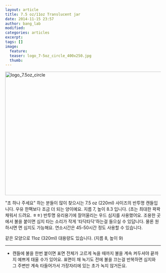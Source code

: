 ```yaml
---
layout: article
title: 7.5 oz/11oz Translucent jar
date: 2014-11-15 23:57
author: bang_lab
modified:
categories: articles
excerpt: 
tags: []
image:
  feature:
  teaser: logo_7-5oz_circle_400x250.jpg
  thumb:
---
```

<a href="https://bybanglab.files.wordpress.com/2014/11/logo_7-5oz_circle1.jpg"><img class="alignnone size-full wp-image-52" src="https://bybanglab.files.wordpress.com/2014/11/logo_7-5oz_circle1.jpg" alt="logo_7.5oz_circle" width="640" height="400" /></a>

"초 하나 주세요" 하는 분들이 많이 찾으시는 7.5 oz (220ml) 사이즈의 반투명 캔들입니다.
우유 한팩보다 조금 더 되는 양이예요. 지름 7, 높이 8.3 입니다. (초는 최대한 꽉꽉 채워서 드려요. ㅎㅎ)
반투명 유리용기에 잘어울리는 우드 심지를 사용했어요. 조용한 곳에서 불을 붙이면 심지 타는 소리가 작게 '타닥타닥'하는걸 들으실 수 있답니다.
물론 원하시면 면 심지도 가능해요. <i class="_4-k1 img sp_CHjQ01Xff48 sx_9505a2"></i>
연소시간은 45-50시간 정도 사용<span class="text_exposed_show">할 수 있습니다.</span>

같은 모양으로 11oz (320ml) 대용량도 있습니다. (지름 8, 높이 9)

---------
* 캔들에 불을 한번 붙이면 표면 전체가 고르게 녹을 때까지 불을 계속 켜두셔야 끝까지 예쁘게 태울 수가 있어요. 표면이 채 녹기도 전에 불을 끄는걸 반복하면 심지와 그 주변만 계속 타들어가서 가장자리에 있는 초가 녹지 않거든요.

